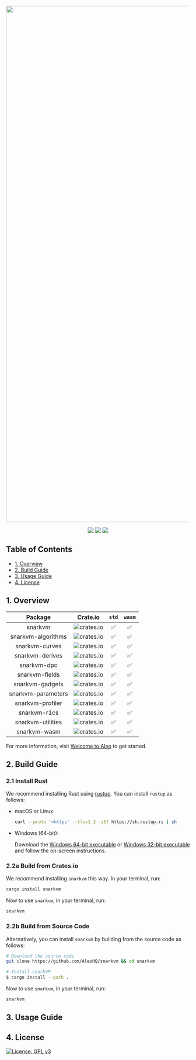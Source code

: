 <p align="center">
    <img alt="snarkVM" width="1412" src="https://cdn.aleo.org/snarkvm/banner.png">
</p>

<p align="center">
    <a href="https://circleci.com/gh/AleoHQ/snarkVM"><img src="https://circleci.com/gh/AleoHQ/snarkVM.svg?style=svg&circle-token=6e9ad6d39d95350544f352d34e0e5c62ef54db26"></a>
    <a href="https://codecov.io/gh/AleoHQ/snarkVM"><img src="https://codecov.io/gh/AleoHQ/snarkVM/branch/master/graph/badge.svg?token=cck8tS9HpO"/></a>
    <a href="https://discord.gg/5v2ynrw2ds"><img src="https://img.shields.io/discord/700454073459015690?logo=discord"/></a>
</p>

## Table of Contents

* [1. Overview](#1-overview)
* [2. Build Guide](#2-build-guide)
* [3. Usage Guide](#3-usage-guide)
* [4. License](#4-license)

## 1. Overview

|       Package      |                                    Crate.io                                   |        `std`       |       `wasm`       |
|:------------------:|-------------------------------------------------------------------------------|:------------------:|:------------------:|
| snarkvm            |![crates.io](https://img.shields.io/crates/v/snarkvm.svg?color=neon)           | :white_check_mark: | :white_check_mark: |
| snarkvm-algorithms |![crates.io](https://img.shields.io/crates/v/snarkvm-algorithms.svg?color=neon)| :white_check_mark: | :white_check_mark: |
| snarkvm-curves     | ![crates.io](https://img.shields.io/crates/v/snarkvm-curves.svg?color=neon)   | :white_check_mark: | :white_check_mark: |
| snarkvm-derives    | ![crates.io](https://img.shields.io/crates/v/snarkvm-derives.svg?color=neon)  | :white_check_mark: | :white_check_mark: |
| snarkvm-dpc        | ![crates.io](https://img.shields.io/crates/v/snarkvm-dpc.svg?color=neon)      | :white_check_mark: | :white_check_mark: |
| snarkvm-fields     | ![crates.io](https://img.shields.io/crates/v/snarkvm-fields.svg?color=neon)   | :white_check_mark: | :white_check_mark: |
| snarkvm-gadgets    | ![crates.io](https://img.shields.io/crates/v/snarkvm-gadgets.svg?color=neon)  | :white_check_mark: | :white_check_mark: |
| snarkvm-parameters |![crates.io](https://img.shields.io/crates/v/snarkvm-parameters.svg?color=neon)| :white_check_mark: | :white_check_mark: |
| snarkvm-profiler   | ![crates.io](https://img.shields.io/crates/v/snarkvm-profiler.svg?color=neon) | :white_check_mark: | :white_check_mark: |
| snarkvm-r1cs       | ![crates.io](https://img.shields.io/crates/v/snarkvm-r1cs.svg?color=neon)     | :white_check_mark: | :white_check_mark: |
| snarkvm-utilities  | ![crates.io](https://img.shields.io/crates/v/snarkvm-utilities.svg?color=neon)| :white_check_mark: | :white_check_mark: |
| snarkvm-wasm       | ![crates.io](https://img.shields.io/crates/v/snarkvm-wasm.svg?color=neon)     | :white_check_mark: | :white_check_mark: |

For more information, visit [Welcome to Aleo](https://github.com/AleoHQ/welcome) to get started.

## 2. Build Guide

### 2.1 Install Rust

We recommend installing Rust using [rustup](https://www.rustup.rs/). You can install `rustup` as follows:

- macOS or Linux:
  ```bash
  curl --proto '=https' --tlsv1.2 -sSf https://sh.rustup.rs | sh
  ```

- Windows (64-bit):  
  
  Download the [Windows 64-bit executable](https://win.rustup.rs/x86_64) or
  [Windows 32-bit executable](https://win.rustup.rs/i686) and follow the on-screen instructions.

### 2.2a Build from Crates.io

We recommend installing `snarkvm` this way. In your terminal, run:

```bash
cargo install snarkvm
```

Now to use `snarkvm`, in your terminal, run:
```bash
snarkvm
```
 
### 2.2b Build from Source Code

Alternatively, you can install `snarkvm` by building from the source code as follows:

```bash
# Download the source code
git clone https://github.com/AleoHQ/snarkvm && cd snarkvm

# Install snarkVM
$ cargo install --path .
```

Now to use `snarkvm`, in your terminal, run:
```bash
snarkvm
```

## 3. Usage Guide

## 4. License

[![License: GPL v3](https://img.shields.io/badge/License-GPLv3-blue.svg)](./LICENSE.md)
